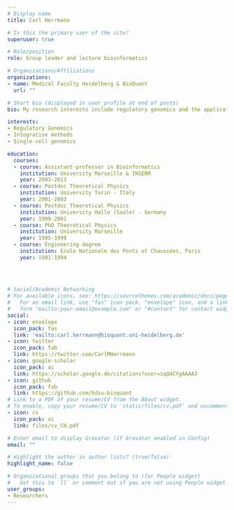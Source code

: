 ```yaml
---
# Display name
title: Carl Herrmann

# Is this the primary user of the site?
superuser: true

# Role/position
role: Group leader and lecture bioinformatics

# Organizations/Affiliations
organizations:
- name: Medical Faculty Heidelberg & BioQuant
  url: ""

# Short bio (displayed in user profile at end of posts)
bio: My research interests include regulatory genomics and the application of ML to biomedical data.

interests:
- Regulatory Genomics
- Integrative methods
- Single-cell genomics

education:
  courses:
  - course: Assistant-professor in Bioinformatics
    institution: University Marseille & INSERM
    year: 2003-2013
  - course: Postdoc Theoretical Physics
    institution: University Turin - Italy
    year: 2001-2003
  - course: Postdoc Theoretical Physics
    institution: University Halle (Saale) - Germany
    year: 1999-2001
  - course: PhD Theoretical Physics
    institution: University Marseille
    year: 1995-1999
  - course: Engineering degree
    institution: Ecole Nationale des Ponts et Chaussées, Paris
    year: 1991-1994
  
 
  

# Social/Academic Networking
# For available icons, see: https://sourcethemes.com/academic/docs/page-builder/#icons
#   For an email link, use "fas" icon pack, "envelope" icon, and a link in the
#   form "mailto:your-email@example.com" or "#contact" for contact widget.
social:
- icon: envelope
  icon_pack: fas
  link: 'mailto:carl.herrmann@bioquant.uni-heidelberg.de'
- icon: twitter
  icon_pack: fab
  link: https://twitter.com/CarlMHerrmann
- icon: google-scholar
  icon_pack: ai
  link: https://scholar.google.de/citations?user=iqQ4CYgAAAAJ
- icon: github
  icon_pack: fab
  link: https://github.com/hdsu-bioquant
# Link to a PDF of your resume/CV from the About widget.
# To enable, copy your resume/CV to `static/files/cv.pdf` and uncomment the lines below.
- icon: cv
  icon_pack: ai
  link: files/cv_CH.pdf

# Enter email to display Gravatar (if Gravatar enabled in Config)
email: ""

# Highlight the author in author lists? (true/false)
highlight_name: false

# Organizational groups that you belong to (for People widget)
#   Set this to `[]` or comment out if you are not using People widget.
user_groups:
- Researchers
---
```


